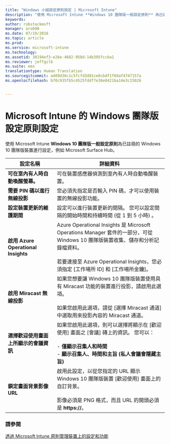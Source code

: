 ```yaml
---
title: "Windows 小組設定原則設定 | Microsoft Intune"
description: "使用 Microsoft Intune **Windows 10 團隊版一般設定原則** 為已註冊的 Windows 10 團隊版裝置進行設定，例如 Microsoft Surface Hub。"
keywords: 
author: robstackmsft
manager: arob98
ms.date: 07/19/2016
ms.topic: article
ms.prod: 
ms.service: microsoft-intune
ms.technology: 
ms.assetid: 38194ef3-e26e-4682-958d-14b395fccba1
ms.reviewer: jeffgilb
ms.suite: ems
translationtype: Human Translation
ms.sourcegitcommit: a409d36c1c5fcfd3d81ce0cbdf1f69af4747157a
ms.openlocfilehash: b70c935fb5c4525fddf7e36e8421ba14e3c15026


---
```


# Microsoft Intune 的 Windows 團隊版設定原則設定
使用 Microsoft Intune **Windows 10 團隊版一般設定原則**為已註冊的 Windows 10 團隊版裝置進行設定，例如 Microsoft Surface Hub。

|設定名稱|詳細資料|
|----------------|-----------|
|**可在室內有人時自動喚醒螢幕。**|可在裝置感應器偵測到室內有人時自動喚醒裝置。|
|**需要 PIN 碼以進行無線投影**|您必須先指定是否輸入 PIN 碼，才可以使用裝置的無線投影功能。|
|**設定裝置更新的維護期間**|設定可以進行裝置更新的間隔。 您可以設定間隔的開始時間和持續時間 (從 1 到 5 小時) 。|
|**啟用 Azure Operational Insights**|Azure Operational Insights 是 Microsoft Operations Manager 套件的一部分，可從 Windows 10 團隊版裝置收集、儲存和分析記錄檔資料。<br /><br />若要連接至 Azure Operational Insights，您必須指定 [工作場所 ID] 和 [工作場所金鑰]。|
|**啟用 Miracast 無線投影**|如果您想要讓 Windows 10 團隊版裝置使用具有 Miracast 功能的裝置進行投影，請啟用此選項。<br /><br />如果您啟用此選項，請從 [選擇 Miracast 通道] 中選取用來投影內容的 Miracast 通道。|
|**選擇歡迎使用畫面上所顯示的會議資訊**|如果您啟用此選項，則可以選擇將顯示在 [歡迎使用] 畫面之 [會議] 磚上的資訊。 您可以：<br /><br />-   **僅顯示召集人和時間**<br />-   **顯示召集人、時間和主旨 (私人會議會隱藏主旨)**|
|**鎖定畫面背景影像 URL**|啟用此設定，以從您指定的 URL 顯示 Windows 10 團隊版裝置 [歡迎使用] 畫面上的自訂背景。<br /><br />影像必須是 PNG 格式，而且 URL 的開頭必須是 **https://**。|


### 請參閱
[透過 Microsoft Intune 原則管理裝置上的設定和功能](manage-settings-and-features-on-your-devices-with-microsoft-intune-policies.md)




<!--HONumber=Jul16_HO3-->


